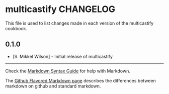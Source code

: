 multicastify CHANGELOG
======================

This file is used to list changes made in each version of the multicastify cookbook.

0.1.0
-----
- [S. Mikkel Wilson] - Initial release of multicastify

- - -
Check the [Markdown Syntax Guide](http://daringfireball.net/projects/markdown/syntax) for help with Markdown.

The [Github Flavored Markdown page](http://github.github.com/github-flavored-markdown/) describes the differences between markdown on github and standard markdown.
